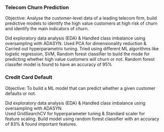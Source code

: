 ### Telecom Churn Prediction
Objective: Analyse the customer-level data of a leading telecom firm, build predictive models to identify the high  value customers at high risk of churn and identify the main indicators of churn.

Did exploratory data analysis (EDA) & Handled class imbalance using oversampling with ADASYN. Used PCA for dimensionality reduction & Carried out hyperparametric tuning.
Tried using different ML algorithms like logistic regression, SVM, Random forest classifier to build the mode for predicting whether high value customers will churn or not. Random forest classifer model is found to have an accuracy of 95% 

### Credit Card Default
Objective: To build a ML model that can predict whether a given customer defaults or not.

Did exploratory data analysis (EDA) & Handled class imbalance using oversampling with ADASYN.  
Used GridSearchCV for hyperparameter tuning & Standard scaler for feature scaling. 
Build model using random forest classifier with an accuracy of 83% & found important features.
